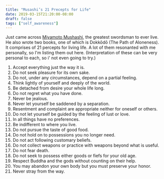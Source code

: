 ```yaml
---
title: "Musashi’s 21 Precepts for Life"
date: 2019-03-15T21:20:00-08:00
draft: false
tags: ["self_awareness"]
---
```

Just came across [Miyamoto Mushashi](https://en.wikipedia.org/wiki/Miyamoto_Musashi), the greatest swordsman to ever live. He also wrote two books, one of which is Dokkōdō (The Path of Aloneness). It comprises of 21 percepts for living life. A lot of them resonanted with me personally, so I'm listing them out here. (Interpretation of these can be very personal to each, so i' not even going to try.)

1. Accept everything just the way it is.
2. Do not seek pleasure for its own sake.
3. Do not, under any circumstances, depend on a partial feeling.
4. Think lightly of yourself and deeply of the world.
5. Be detached from desire your whole life long.
6. Do not regret what you have done.
7. Never be jealous.
8. Never let yourself be saddened by a separation.
9. Resentment and complaint are appropriate neither for oneself or others.
10. Do not let yourself be guided by the feeling of lust or love.
11. In all things have no preferences.
12. Be indifferent to where you live.
13. Do not pursue the taste of good food.
14. Do not hold on to possessions you no longer need.
15. Do not act following customary beliefs.
16. Do not collect weapons or practice with weapons beyond what is useful.
17. Do not fear death.
18. Do not seek to possess either goods or fiefs for your old age.
19. Respect Buddha and the gods without counting on their help.
20. You may abandon your own body but you must preserve your honor.
21. Never stray from the way.
